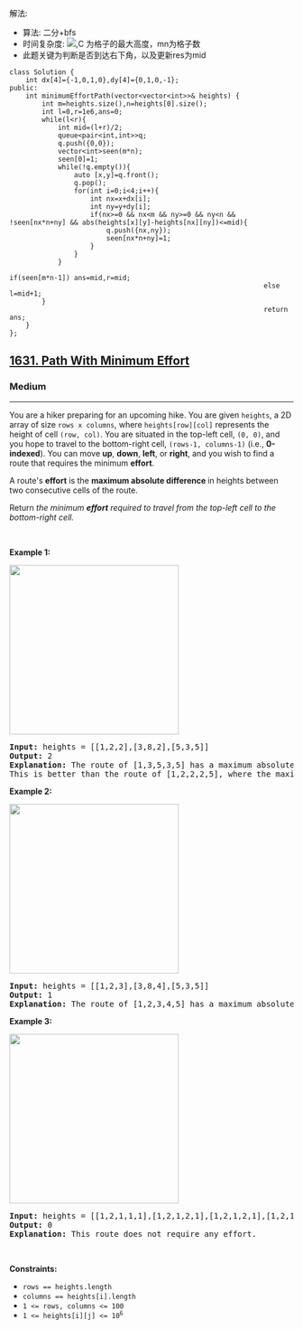 解法: 
- 算法: 二分+bfs
- 时间复杂度: <img src="https://render.githubusercontent.com/render/math?math=O(mn\log C)">,C 为格子的最大高度，mn为格子数
- 此题关键为判断是否到达右下角，以及更新res为mid
```
class Solution {
    int dx[4]={-1,0,1,0},dy[4]={0,1,0,-1};   
public:
    int minimumEffortPath(vector<vector<int>>& heights) {
        int m=heights.size(),n=heights[0].size();
        int l=0,r=1e6,ans=0;
        while(l<r){
            int mid=(l+r)/2;
            queue<pair<int,int>>q;
            q.push({0,0});
            vector<int>seen(m*n);
            seen[0]=1;
            while(!q.empty()){
                auto [x,y]=q.front();
                q.pop();
                for(int i=0;i<4;i++){
                    int nx=x+dx[i];
                    int ny=y+dy[i];
                    if(nx>=0 && nx<m && ny>=0 && ny<n && !seen[nx*n+ny] && abs(heights[x][y]-heights[nx][ny])<=mid){
                        q.push({nx,ny});
                        seen[nx*n+ny]=1;
                    }
                }
            }
                                                               if(seen[m*n-1]) ans=mid,r=mid;
                                                               else l=mid+1;
        }
                                                               return ans;
    }
};
```

<h2><a href="https://leetcode.com/problems/path-with-minimum-effort/">1631. Path With Minimum Effort</a></h2><h3>Medium</h3><hr><div><p>You are a hiker preparing for an upcoming hike. You are given <code>heights</code>, a 2D array of size <code>rows x columns</code>, where <code>heights[row][col]</code> represents the height of cell <code>(row, col)</code>. You are situated in the top-left cell, <code>(0, 0)</code>, and you hope to travel to the bottom-right cell, <code>(rows-1, columns-1)</code> (i.e.,&nbsp;<strong>0-indexed</strong>). You can move <strong>up</strong>, <strong>down</strong>, <strong>left</strong>, or <strong>right</strong>, and you wish to find a route that requires the minimum <strong>effort</strong>.</p>

<p>A route's <strong>effort</strong> is the <strong>maximum absolute difference</strong><strong> </strong>in heights between two consecutive cells of the route.</p>

<p>Return <em>the minimum <strong>effort</strong> required to travel from the top-left cell to the bottom-right cell.</em></p>

<p>&nbsp;</p>
<p><strong>Example 1:</strong></p>

<p><img alt="" src="https://assets.leetcode.com/uploads/2020/10/04/ex1.png" style="width: 300px; height: 300px;"></p>

<pre><strong>Input:</strong> heights = [[1,2,2],[3,8,2],[5,3,5]]
<strong>Output:</strong> 2
<strong>Explanation:</strong> The route of [1,3,5,3,5] has a maximum absolute difference of 2 in consecutive cells.
This is better than the route of [1,2,2,2,5], where the maximum absolute difference is 3.
</pre>

<p><strong>Example 2:</strong></p>

<p><img alt="" src="https://assets.leetcode.com/uploads/2020/10/04/ex2.png" style="width: 300px; height: 300px;"></p>

<pre><strong>Input:</strong> heights = [[1,2,3],[3,8,4],[5,3,5]]
<strong>Output:</strong> 1
<strong>Explanation:</strong> The route of [1,2,3,4,5] has a maximum absolute difference of 1 in consecutive cells, which is better than route [1,3,5,3,5].
</pre>

<p><strong>Example 3:</strong></p>
<img alt="" src="https://assets.leetcode.com/uploads/2020/10/04/ex3.png" style="width: 300px; height: 300px;">
<pre><strong>Input:</strong> heights = [[1,2,1,1,1],[1,2,1,2,1],[1,2,1,2,1],[1,2,1,2,1],[1,1,1,2,1]]
<strong>Output:</strong> 0
<strong>Explanation:</strong> This route does not require any effort.
</pre>

<p>&nbsp;</p>
<p><strong>Constraints:</strong></p>

<ul>
	<li><code>rows == heights.length</code></li>
	<li><code>columns == heights[i].length</code></li>
	<li><code>1 &lt;= rows, columns &lt;= 100</code></li>
	<li><code>1 &lt;= heights[i][j] &lt;= 10<sup>6</sup></code></li>
</ul></div>
